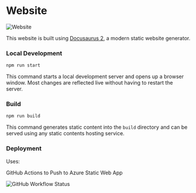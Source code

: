# Website
![Website](https://img.shields.io/website?down_color=red&down_message=offline&logo=Azure%20Pipelines&style=for-the-badge&up_color=green&up_message=online&url=https%3A%2F%2Fanthonycastaneda.com)

This website is built using [Docusaurus 2](https://docusaurus.io/), a modern static website generator.

### Local Development

```bash
npm run start
```

This command starts a local development server and opens up a browser window. Most changes are reflected live without having to restart the server.

### Build

```bash
npm run build
```

This command generates static content into the `build` directory and can be served using any static contents hosting service.

### Deployment

Uses:

GitHub Actions to Push to Azure Static Web App

![GitHub Workflow Status](https://img.shields.io/github/workflow/status/anthonycastaneda/web/azure-static-webapps?logo=Azure&style=for-the-badge)


